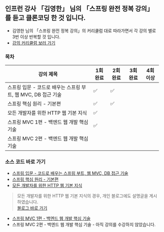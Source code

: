 ##  인프런 강사 「김영한」 님의 「스프링 완전 정복 강의」를 듣고 클론코딩 한 것 입니다.
- 김영한 님의 「스프링 완전 정복 강의」의 커리큘럼 대로 따라가면서 각 강의 별로 3번 이상 반복할 것 입니다.
- [강의 커리큘럼 보러 가기](https://www.inflearn.com/roadmaps/373)


### 목차
| 강의 제목 | 1회 완료 | 2회 완료 | 3회 완료 | 4회 이상
|----|----|----|----|----|
| 스프링 입문 - 코드로 배우는 스프링 부트, 웹 MVC, DB 접근 기술 | ✅ |  ✅ |    |   |
| 스프링 핵심 원리 - 기본편 | ✅  |  ✅  |  |   |
| 모든 개발자를 위한 HTTP 웹 기본 지식| ✅   |    |   |  |
| 스프링 MVC 1편 - 백엔드 웹 개발 핵심 기술|  ✅   |   |    |    |
| 스프링 MVC 2편 - 백엔드 웹 개발 핵심 기술|    |    |   |    |

### 소스 코드 바로 가기
- [스프링 입문 - 코드로 배우는 스프링 부트, 웹 MVC, DB 접근 기술](https://github.com/yujiah-github/learning-spring-archiving/tree/main/hello)
- [스프링 핵심 원리 - 기본편](https://github.com/yujiah-github/learning-spring-archiving/tree/main/core%202)
- [모든 개발자를 위한 HTTP 웹 기본 지식](https://github.com/yujiah-github/learning-spring-archiving/tree/main/httpknowledge)
> 모든 개발자를 위한 HTTP 웹 기본 지식의 경우, 개인 블로그에도 설명글을 게시하였습니다. <br>
  [블로그 바로 가기](https://velog.io/@cil05265/%EC%9B%B9-HTTP-%EC%A7%80%EC%8B%9D-1%ED%8E%B8)
- [스프링 MVC 1편 - 백엔드 웹 개발 핵심 기술](https://github.com/yujiah-github/learning-spring-archiving/tree/main/servlet)
- 스프링 MVC 2편 - 백엔드 웹 개발 핵심 기술 - 아직 강의를 수강하지 않았습니다.

